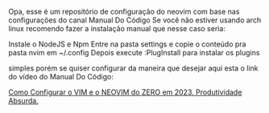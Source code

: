 Opa, esse é um repositório de configuração do neovim com base nas configurações do canal Manual Do Código
Se você não estiver usando arch linux recomendo fazer a instalação manual que nesse caso seria:

Instale o NodeJS e Npm
Entre na pasta settings e copie o conteúdo pra pasta nvim em ~/.config
Depois execute :PlugInstall para instalar os plugins

simples porém se quiser configurar da maneira que desejar aqui esta o link do vídeo do Manual Do Código:

<a href="https://www.youtube.com/watch?v=lm7y2hI6zME"  target="_blank" rel="noopener noreferrer">Como Configurar o VIM e o NEOVIM do ZERO em 2023. Produtividade Absurda.</a>
